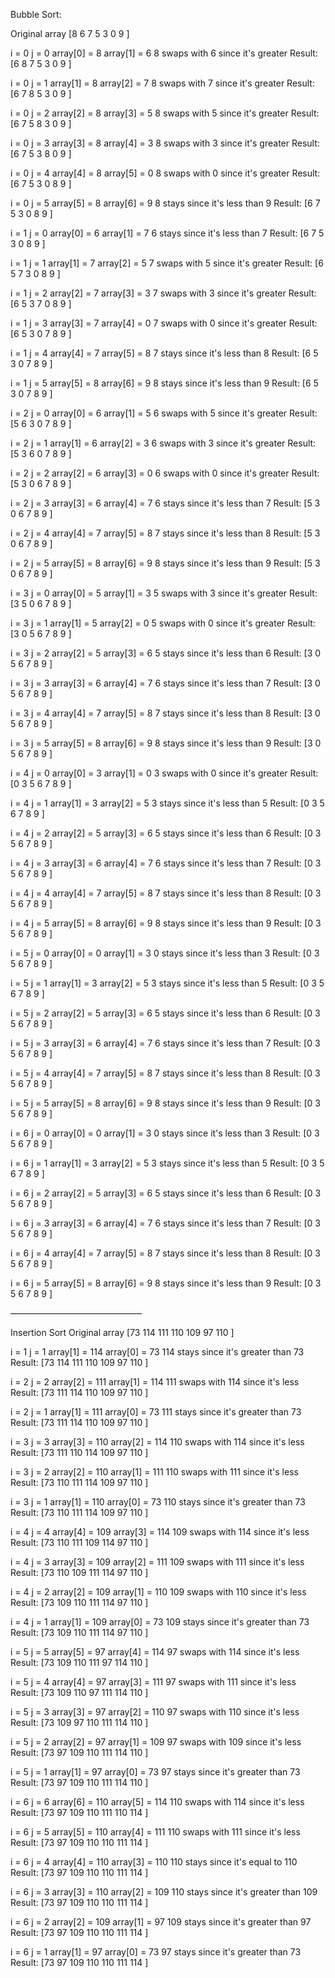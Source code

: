 Bubble Sort:

Original array
[8 6 7 5 3 0 9 ]


i = 0
j = 0
array[0] = 8
array[1] = 6
8 swaps with 6 since it's greater
Result: [6 8 7 5 3 0 9 ]

i = 0
j = 1
array[1] = 8
array[2] = 7
8 swaps with 7 since it's greater
Result: [6 7 8 5 3 0 9 ]

i = 0
j = 2
array[2] = 8
array[3] = 5
8 swaps with 5 since it's greater
Result: [6 7 5 8 3 0 9 ]

i = 0
j = 3
array[3] = 8
array[4] = 3
8 swaps with 3 since it's greater
Result: [6 7 5 3 8 0 9 ]

i = 0
j = 4
array[4] = 8
array[5] = 0
8 swaps with 0 since it's greater
Result: [6 7 5 3 0 8 9 ]

i = 0
j = 5
array[5] = 8
array[6] = 9
8 stays since it's less than 9
Result: [6 7 5 3 0 8 9 ]

i = 1
j = 0
array[0] = 6
array[1] = 7
6 stays since it's less than 7
Result: [6 7 5 3 0 8 9 ]

i = 1
j = 1
array[1] = 7
array[2] = 5
7 swaps with 5 since it's greater
Result: [6 5 7 3 0 8 9 ]

i = 1
j = 2
array[2] = 7
array[3] = 3
7 swaps with 3 since it's greater
Result: [6 5 3 7 0 8 9 ]

i = 1
j = 3
array[3] = 7
array[4] = 0
7 swaps with 0 since it's greater
Result: [6 5 3 0 7 8 9 ]

i = 1
j = 4
array[4] = 7
array[5] = 8
7 stays since it's less than 8
Result: [6 5 3 0 7 8 9 ]

i = 1
j = 5
array[5] = 8
array[6] = 9
8 stays since it's less than 9
Result: [6 5 3 0 7 8 9 ]

i = 2
j = 0
array[0] = 6
array[1] = 5
6 swaps with 5 since it's greater
Result: [5 6 3 0 7 8 9 ]

i = 2
j = 1
array[1] = 6
array[2] = 3
6 swaps with 3 since it's greater
Result: [5 3 6 0 7 8 9 ]

i = 2
j = 2
array[2] = 6
array[3] = 0
6 swaps with 0 since it's greater
Result: [5 3 0 6 7 8 9 ]

i = 2
j = 3
array[3] = 6
array[4] = 7
6 stays since it's less than 7
Result: [5 3 0 6 7 8 9 ]

i = 2
j = 4
array[4] = 7
array[5] = 8
7 stays since it's less than 8
Result: [5 3 0 6 7 8 9 ]

i = 2
j = 5
array[5] = 8
array[6] = 9
8 stays since it's less than 9
Result: [5 3 0 6 7 8 9 ]

i = 3
j = 0
array[0] = 5
array[1] = 3
5 swaps with 3 since it's greater
Result: [3 5 0 6 7 8 9 ]

i = 3
j = 1
array[1] = 5
array[2] = 0
5 swaps with 0 since it's greater
Result: [3 0 5 6 7 8 9 ]

i = 3
j = 2
array[2] = 5
array[3] = 6
5 stays since it's less than 6
Result: [3 0 5 6 7 8 9 ]

i = 3
j = 3
array[3] = 6
array[4] = 7
6 stays since it's less than 7
Result: [3 0 5 6 7 8 9 ]

i = 3
j = 4
array[4] = 7
array[5] = 8
7 stays since it's less than 8
Result: [3 0 5 6 7 8 9 ]

i = 3
j = 5
array[5] = 8
array[6] = 9
8 stays since it's less than 9
Result: [3 0 5 6 7 8 9 ]

i = 4
j = 0
array[0] = 3
array[1] = 0
3 swaps with 0 since it's greater
Result: [0 3 5 6 7 8 9 ]

i = 4
j = 1
array[1] = 3
array[2] = 5
3 stays since it's less than 5
Result: [0 3 5 6 7 8 9 ]

i = 4
j = 2
array[2] = 5
array[3] = 6
5 stays since it's less than 6
Result: [0 3 5 6 7 8 9 ]

i = 4
j = 3
array[3] = 6
array[4] = 7
6 stays since it's less than 7
Result: [0 3 5 6 7 8 9 ]

i = 4
j = 4
array[4] = 7
array[5] = 8
7 stays since it's less than 8
Result: [0 3 5 6 7 8 9 ]

i = 4
j = 5
array[5] = 8
array[6] = 9
8 stays since it's less than 9
Result: [0 3 5 6 7 8 9 ]

i = 5
j = 0
array[0] = 0
array[1] = 3
0 stays since it's less than 3
Result: [0 3 5 6 7 8 9 ]

i = 5
j = 1
array[1] = 3
array[2] = 5
3 stays since it's less than 5
Result: [0 3 5 6 7 8 9 ]

i = 5
j = 2
array[2] = 5
array[3] = 6
5 stays since it's less than 6
Result: [0 3 5 6 7 8 9 ]

i = 5
j = 3
array[3] = 6
array[4] = 7
6 stays since it's less than 7
Result: [0 3 5 6 7 8 9 ]

i = 5
j = 4
array[4] = 7
array[5] = 8
7 stays since it's less than 8
Result: [0 3 5 6 7 8 9 ]

i = 5
j = 5
array[5] = 8
array[6] = 9
8 stays since it's less than 9
Result: [0 3 5 6 7 8 9 ]

i = 6
j = 0
array[0] = 0
array[1] = 3
0 stays since it's less than 3
Result: [0 3 5 6 7 8 9 ]

i = 6
j = 1
array[1] = 3
array[2] = 5
3 stays since it's less than 5
Result: [0 3 5 6 7 8 9 ]

i = 6
j = 2
array[2] = 5
array[3] = 6
5 stays since it's less than 6
Result: [0 3 5 6 7 8 9 ]

i = 6
j = 3
array[3] = 6
array[4] = 7
6 stays since it's less than 7
Result: [0 3 5 6 7 8 9 ]

i = 6
j = 4
array[4] = 7
array[5] = 8
7 stays since it's less than 8
Result: [0 3 5 6 7 8 9 ]

i = 6
j = 5
array[5] = 8
array[6] = 9
8 stays since it's less than 9
Result: [0 3 5 6 7 8 9 ]



———————————————

Insertion Sort
Original array
[73 114 111 110 109 97 110 ]


i = 1
j = 1
array[1] = 114
array[0] = 73
114 stays since it's greater than 73
Result: [73 114 111 110 109 97 110 ]

i = 2
j = 2
array[2] = 111
array[1] = 114
111 swaps with 114 since it's less
Result: [73 111 114 110 109 97 110 ]

i = 2
j = 1
array[1] = 111
array[0] = 73
111 stays since it's greater than 73
Result: [73 111 114 110 109 97 110 ]

i = 3
j = 3
array[3] = 110
array[2] = 114
110 swaps with 114 since it's less
Result: [73 111 110 114 109 97 110 ]

i = 3
j = 2
array[2] = 110
array[1] = 111
110 swaps with 111 since it's less
Result: [73 110 111 114 109 97 110 ]

i = 3
j = 1
array[1] = 110
array[0] = 73
110 stays since it's greater than 73
Result: [73 110 111 114 109 97 110 ]

i = 4
j = 4
array[4] = 109
array[3] = 114
109 swaps with 114 since it's less
Result: [73 110 111 109 114 97 110 ]

i = 4
j = 3
array[3] = 109
array[2] = 111
109 swaps with 111 since it's less
Result: [73 110 109 111 114 97 110 ]

i = 4
j = 2
array[2] = 109
array[1] = 110
109 swaps with 110 since it's less
Result: [73 109 110 111 114 97 110 ]

i = 4
j = 1
array[1] = 109
array[0] = 73
109 stays since it's greater than 73
Result: [73 109 110 111 114 97 110 ]

i = 5
j = 5
array[5] = 97
array[4] = 114
97 swaps with 114 since it's less
Result: [73 109 110 111 97 114 110 ]

i = 5
j = 4
array[4] = 97
array[3] = 111
97 swaps with 111 since it's less
Result: [73 109 110 97 111 114 110 ]

i = 5
j = 3
array[3] = 97
array[2] = 110
97 swaps with 110 since it's less
Result: [73 109 97 110 111 114 110 ]

i = 5
j = 2
array[2] = 97
array[1] = 109
97 swaps with 109 since it's less
Result: [73 97 109 110 111 114 110 ]

i = 5
j = 1
array[1] = 97
array[0] = 73
97 stays since it's greater than 73
Result: [73 97 109 110 111 114 110 ]

i = 6
j = 6
array[6] = 110
array[5] = 114
110 swaps with 114 since it's less
Result: [73 97 109 110 111 110 114 ]

i = 6
j = 5
array[5] = 110
array[4] = 111
110 swaps with 111 since it's less
Result: [73 97 109 110 110 111 114 ]

i = 6
j = 4
array[4] = 110
array[3] = 110
110 stays since it's equal to 110
Result: [73 97 109 110 110 111 114 ]

i = 6
j = 3
array[3] = 110
array[2] = 109
110 stays since it's greater than 109
Result: [73 97 109 110 110 111 114 ]

i = 6
j = 2
array[2] = 109
array[1] = 97
109 stays since it's greater than 97
Result: [73 97 109 110 110 111 114 ]

i = 6
j = 1
array[1] = 97
array[0] = 73
97 stays since it's greater than 73
Result: [73 97 109 110 110 111 114 ]

